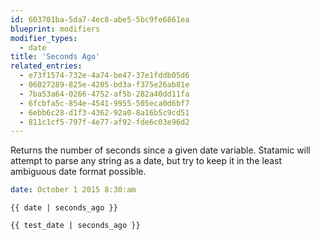 ```yaml
---
id: 603701ba-5da7-4ec8-abe5-5bc9fe6861ea
blueprint: modifiers
modifier_types:
  - date
title: 'Seconds Ago'
related_entries:
  - e73f1574-732e-4a74-be47-37e1fddb05d6
  - 06027289-825e-4205-bd3a-f375e26ab81e
  - 7ba53a64-0266-4752-af5b-282a40dd11fa
  - 6fcbfa5c-854e-4541-9955-505eca0d6bf7
  - 6ebb6c28-d1f3-4362-92a0-8a16b5c9cd51
  - 811c1cf5-797f-4e77-af92-fde6c03e96d2
---
```

Returns the number of seconds since a given date variable. Statamic will attempt to parse any string as a date, but try to keep it in the least ambiguous date format possible.

```yaml
date: October 1 2015 8:30:am
```

```
{{ date | seconds_ago }}
```

```html
{{ test_date | seconds_ago }}
```